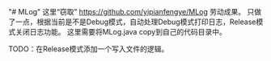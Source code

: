 "# MLog"  这里“窃取” https://github.com/yipianfengye/MLog 劳动成果。 只做了一点，根据当前是不是Debug模式，自动处理Debug模式打印日志，Release模式关闭日志功能。
	这里需要将MLog.java copy到自己的代码目录中。

TODO：在Release模式添加一个写入文件的逻辑。
